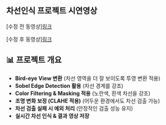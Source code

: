 ## 차선인식 프로젝트 시연영상
[수정 전 동영상][링크](https://drive.google.com/file/d/1MdOXBKet_ULtAm5qHkZOsc7WRfDcO9BY/view?usp=drive_link)

[수정 후 동영상][링크]()
## 📊 프로젝트 개요
- **Bird-eye View 변환** (차선 영역을 더 잘 보이도록 투영 변환 적용)
- **Sobel Edge Detection 활용** (차선 경계를 강조)
- **Color Filtering & Masking 적용** (노란색, 흰색 차선을 강조)
- **조명 변화 보정 (CLAHE 적용)** (어두운 환경에서도 차선 검출 가능)
- **차선 검출 실패 시 예외 처리** (안정적인 검출 성능 유지)
- **실시간 차선 인식 & 결과 영상 저장**
